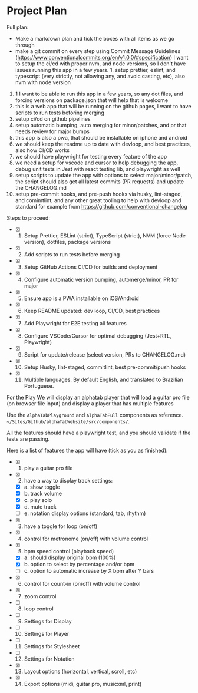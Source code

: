 # Project Plan
Full plan:

* Make a markdown plan and tick the boxes with all items as we go through
* make a git commit on every step using Commit Message Guidelines (https://www.conventionalcommits.org/en/v1.0.0/#specification)
I want to setup the ci/cd with proper nvm, and node versions, so I don't have issues running this app in a few years. 1. setup prettier, eslint, and typescript (very strictly, not allowing any, and avoic casting, etc), also nvm with node version
1. 1 I want to be able to run this app in a few years, so any dot files, and forcing versions on package.json that will help that is welcome
2. this is a web app that will be running on the github pages, I want to have scripts to run tests beforing merging
3. setup ci/cd on github pipelines
4. setup automatic bumping, auto merging for minor/patches, and pr that needs review for major bumps
5. this app is also a pwa, that should be installable on iphone and android
6. we should keep the readme up to date with devloop, and best practices, also how CI/CD works
7. we should have playwright for testing every feature of the app
8. we need a setup for vscode and cursor to help debugging the app, debug unit tests in Jest with react testing lib, and playwright as well
9. setup scripts to update the app with options to select major/minor/patch, the script should also get all latest commits (PR requests) and update the CHANGELOG.md
10. setup pre-commit hooks, and pre-push hooks via husky, lint-staged, and comimtlint, and any other great tooling to help with devloop and standard for example from https://github.com/conventional-changelog


Steps to proceed:
- [x] 1. Setup Prettier, ESLint (strict), TypeScript (strict), NVM (force Node version), dotfiles, package versions
- [x] 2. Add scripts to run tests before merging
- [x] 3. Setup GitHub Actions CI/CD for builds and deployment
- [x] 4. Configure automatic version bumping, automerge/minor, PR for major
- [x] 5. Ensure app is a PWA installable on iOS/Android
- [x] 6. Keep README updated: dev loop, CI/CD, best practices
- [x] 7. Add Playwright for E2E testing all features
- [x] 8. Configure VSCode/Cursor for optimal debugging (Jest+RTL, Playwright)
- [x] 9. Script for update/release (select version, PRs to CHANGELOG.md)
- [x] 10. Setup Husky, lint-staged, commitlint, best pre-commit/push hooks
- [x] 11. Multiple languages. By default English, and translated to Brazilian Portuguese.

For the Play We will display an alphatab player that will load a guitar pro file (on browser file input) and display a player that has multiple features

Use the `AlphaTabPlayground` and `AlphaTabFull` components as reference. `~/Sites/Github/alphaTabWebsite/src/components/`.

All the features should have a playwright test, and you should validate if the tests are passing.

Here is a list of features the app will have (tick as you as finished):
- [x] 1. play a guitar pro file
- [x] 2. have a way to display track settings:
  - [x] a. show toggle
  - [x] b. track volume
  - [x] c. play solo
  - [x] d. mute track
  - [ ] e. notation display options (standard, tab, rhythm)
- [x] 3. have a toggle for loop (on/off)
- [x] 4. control for metronome (on/off) with volume control
- [x] 5. bpm speed control (playback speed)
  - [x] a. should display original bpm (100%)
  - [x] b. option to select by percentage and/or bpm
  - [ ] c. option to automatic increase by X bpm after Y bars
- [x] 6. control for count-in (on/off) with volume control
- [x] 7. zoom control
- [ ] 8. loop control
- [ ] 9. Settings for Display
- [ ] 10. Settings for Player
- [ ] 11. Settings for Stylesheet
- [ ] 12. Settings for Notation
- [x] 13. Layout options (horizontal, vertical, scroll, etc)
- [x] 14. Export options (midi, guitar pro, musicxml, print)
